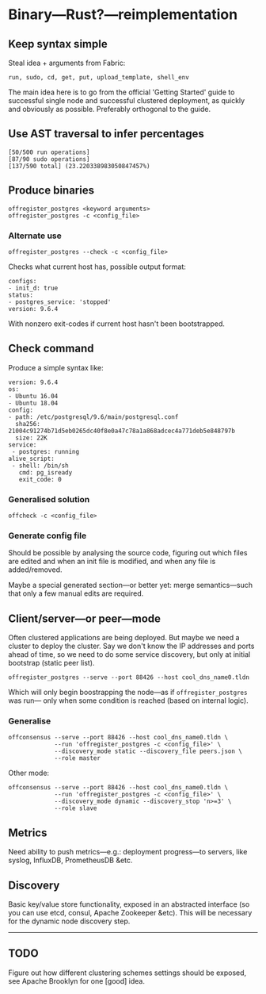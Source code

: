 Binary—Rust?—reimplementation
=============================

## Keep syntax simple
Steal idea + arguments from Fabric:

    run, sudo, cd, get, put, upload_template, shell_env

The main idea here is to go from the official 'Getting Started' guide to successful single node and successful clustered deployment, as quickly and obviously as possible. Preferably orthogonal to the guide.

## Use AST traversal to infer percentages

    [50/500 run operations]
    [87/90 sudo operations]
    [137/590 total] (23.220338983050847457%)

## Produce binaries

    offregister_postgres <keyword arguments>
    offregister_postgres -c <config_file>

### Alternate use

    offregister_postgres --check -c <config_file>

Checks what current host has, possible output format:

    configs:
    - init_d: true
    status:
    - postgres_service: 'stopped'
    version: 9.6.4
With nonzero exit-codes if current host hasn't been bootstrapped.

## Check command
Produce a simple syntax like:

    version: 9.6.4
    os:
    - Ubuntu 16.04
    - Ubuntu 18.04
    config:
    - path: /etc/postgresql/9.6/main/postgresql.conf
      sha256: 21004c91274b71d5eb0265dc40f8e0a47c78a1a868adcec4a771deb5e848797b
      size: 22K
    service:
     - postgres: running
    alive_script:
     - shell: /bin/sh
       cmd: pg_isready
       exit_code: 0

### Generalised solution

    offcheck -c <config_file>

### Generate config file
Should be possible by analysing the source code, figuring out which files are edited and when an init file is modified, and when any file is added/removed.

Maybe a special generated section—or better yet: merge semantics—such that only a few manual edits are required.

## Client/server—or peer—mode

Often clustered applications are being deployed. But maybe we need a cluster to deploy the cluster. Say we don't know the IP addresses and ports ahead of time, so we need to do some service discovery, but only at initial bootstrap (static peer list).

    offregister_postgres --serve --port 88426 --host cool_dns_name0.tldn

Which will only begin boostrapping the node—as if `offregister_postgres` was run— only when some condition is reached (based on internal logic).

### Generalise

    offconsensus --serve --port 88426 --host cool_dns_name0.tldn \
                 --run 'offregister_postgres -c <config_file>' \
                 --discovery_mode static --discovery_file peers.json \
                 --role master
Other mode:

    offconsensus --serve --port 88426 --host cool_dns_name0.tldn \
                 --run 'offregister_postgres -c <config_file>' \
                 --discovery_mode dynamic --discovery_stop 'n>=3' \
                 --role slave

## Metrics
Need ability to push metrics—e.g.: deployment progress—to servers, like syslog, InfluxDB, PrometheusDB &etc.

## Discovery
Basic key/value store functionality, exposed in an abstracted interface (so you can use etcd, consul, Apache Zookeeper &etc). This will be necessary for the dynamic node discovery step.

---

## TODO
Figure out how different clustering schemes settings should be exposed, see Apache Brooklyn for one [good] idea.
